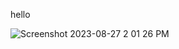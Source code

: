 hello

![Screenshot 2023-08-27 2 01 26 PM](https://github.com/kartticus/kartticus/assets/100049393/5a503e41-38be-4695-9fbd-a66e16fc86e3)
